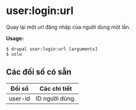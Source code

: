 # user:login:url
Quay lại một url đăng nhập của người dùng một lần.

**Usage:**
```
$ drupal user:login:url [arguments] 
$ uslu  
```

## Các đối số có sẵn
Đối số | Các chi tiết
---------|-------------
user-id | ID người dùng.
